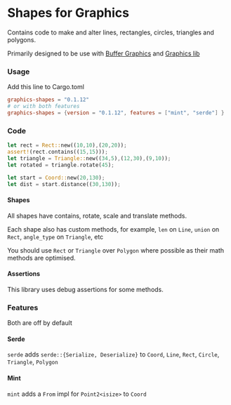 # Shapes for Graphics

Contains code to make and alter lines, rectangles, circles, triangles and polygons.

Primarily designed to be use with [Buffer Graphics](https://github.com/emmabritton/buffer-graphics-lib) and [Graphics lib](https://github.com/emmabritton/rust-graphics-lib)

### Usage

Add this line to Cargo.toml
```toml
graphics-shapes = "0.1.12"
# or with both features
graphics-shapes = {version = "0.1.12", features = ["mint", "serde"] }
```

### Code 

```rust
let rect = Rect::new((10,10),(20,20));
assert!(rect.contains((15,15)));
let triangle = Triangle::new((34,5),(12,30),(9,10));
let rotated = triangle.rotate(45);

let start = Coord::new(20,130);
let dist = start.distance((30,130));
```

#### Shapes

All shapes have contains, rotate, scale and translate methods.

Each shape also has custom methods, for example, `len` on `Line`, `union` on `Rect`, `angle_type` on `Triangle`, etc

You should use `Rect` or `Triangle` over `Polygon` where possible as their math methods are optimised.

#### Assertions

This library uses debug assertions for some methods.

### Features

Both are off by default

#### Serde

`serde` adds `serde::{Serialize, Deserialize}` to `Coord`, `Line`, `Rect`, `Circle`, `Triangle`, `Polygon`

#### Mint

`mint` adds a `From` impl for `Point2<isize>` to `Coord`
